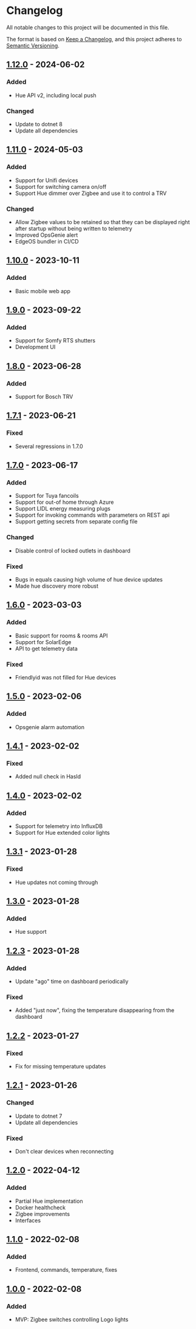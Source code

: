 # Changelog

All notable changes to this project will be documented in this file.

The format is based on [Keep a Changelog](https://keepachangelog.com/en/1.0.0/),
and this project adheres to [Semantic Versioning](https://semver.org/spec/v2.0.0.html).

## [1.12.0] - 2024-06-02

### Added

- Hue API v2, including local push

### Changed

- Update to dotnet 8
- Update all dependencies

## [1.11.0] - 2024-05-03

### Added

- Support for Unifi devices
- Support for switching camera on/off
- Support Hue dimmer over Zigbee and use it to control a TRV

### Changed

- Allow Zigbee values to be retained so that they can be displayed right after startup without being written to telemetry
- Improved OpsGenie alert
- EdgeOS bundler in CI/CD

## [1.10.0] - 2023-10-11

### Added

- Basic mobile web app

## [1.9.0] - 2023-09-22

### Added

- Support for Somfy RTS shutters
- Development UI

## [1.8.0] - 2023-06-28

### Added

- Support for Bosch TRV

## [1.7.1] - 2023-06-21

### Fixed

- Several regressions in 1.7.0

## [1.7.0] - 2023-06-17

### Added

- Support for Tuya fancoils
- Support for out-of home through Azure 
- Support LIDL energy measuring plugs
- Support for invoking commands with parameters on REST api
- Support getting secrets from separate config file

### Changed

- Disable control of locked outlets in dashboard

### Fixed

- Bugs in equals causing high volume of hue device updates
- Made hue discovery more robust

## [1.6.0] - 2023-03-03

### Added

- Basic support for rooms & rooms API
- Support for SolarEdge
- API to get telemetry data

### Fixed

- Friendlyid was not filled for Hue devices

## [1.5.0] - 2023-02-06

### Added

- Opsgenie alarm automation

## [1.4.1] - 2023-02-02

### Fixed

- Added null check in HasId

## [1.4.0] - 2023-02-02

### Added

- Support for telemetry into InfluxDB
- Support for Hue extended color lights

## [1.3.1] - 2023-01-28

### Fixed

- Hue updates not coming through

## [1.3.0] - 2023-01-28

### Added

- Hue support

## [1.2.3] - 2023-01-28

### Added

- Update "ago" time on dashboard periodically

### Fixed

- Added "just now", fixing the temperature disappearing from the dashboard

## [1.2.2] - 2023-01-27

### Fixed

- Fix for missing temperature updates

## [1.2.1] - 2023-01-26

### Changed

- Update to dotnet 7
- Update all dependencies

### Fixed

- Don't clear devices when reconnecting

## [1.2.0] - 2022-04-12

### Added

- Partial Hue implementation
- Docker healthcheck
- Zigbee improvements
- Interfaces

## [1.1.0] - 2022-02-08

### Added

- Frontend, commands, temperature, fixes

## [1.0.0] - 2022-02-08

### Added

- MVP: Zigbee switches controlling Logo lights

[1.12.0]: https://github.com/wouterdevinck/homesmart/releases/tag/1.12.0
[1.11.0]: https://github.com/wouterdevinck/homesmart/releases/tag/1.11.0
[1.10.0]: https://github.com/wouterdevinck/homesmart/releases/tag/1.10.0
[1.9.0]: https://github.com/wouterdevinck/homesmart/releases/tag/1.9.0
[1.8.0]: https://github.com/wouterdevinck/homesmart/releases/tag/1.8.0
[1.7.1]: https://github.com/wouterdevinck/homesmart/releases/tag/1.7.1
[1.7.0]: https://github.com/wouterdevinck/homesmart/releases/tag/1.7.0
[1.6.0]: https://github.com/wouterdevinck/homesmart/releases/tag/1.6.0
[1.5.0]: https://github.com/wouterdevinck/homesmart/releases/tag/1.5.0
[1.4.1]: https://github.com/wouterdevinck/homesmart/releases/tag/1.4.1
[1.4.0]: https://github.com/wouterdevinck/homesmart/releases/tag/1.4.0
[1.3.1]: https://github.com/wouterdevinck/homesmart/releases/tag/1.3.1
[1.3.0]: https://github.com/wouterdevinck/homesmart/releases/tag/1.3.0
[1.2.3]: https://github.com/wouterdevinck/homesmart/releases/tag/1.2.3
[1.2.2]: https://github.com/wouterdevinck/homesmart/releases/tag/1.2.2
[1.2.1]: https://github.com/wouterdevinck/homesmart/releases/tag/1.2.1
[1.2.0]: https://github.com/wouterdevinck/homesmart/releases/tag/1.2.0
[1.1.0]: https://github.com/wouterdevinck/homesmart/releases/tag/1.1.0
[1.0.0]: https://github.com/wouterdevinck/homesmart/releases/tag/1.0.0